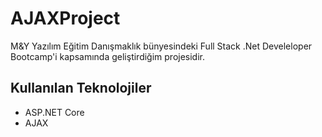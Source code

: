 # AJAXProject
M&Y Yazılım Eğitim Danışmaklık bünyesindeki Full Stack .Net Develeloper Bootcamp'i kapsamında geliştirdiğim projesidir.

## Kullanılan Teknolojiler
- ASP.NET Core
- AJAX
